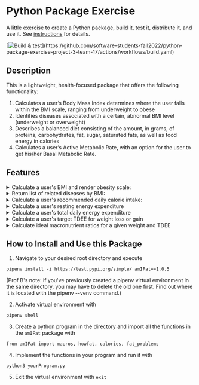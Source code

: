 # Python Package Exercise

A little exercise to create a Python package, build it, test it, distribute it, and use it. See [instructions](./instructions.md) for details.

[![Build & test](https://github.com/software-students-fall2022/python-package-exercise-project-3-team-17/actions/workflows/build.yaml/badge.svg?)](https://github.com/software-students-fall2022/python-package-exercise-project-3-team-17/actions/workflows/build.yaml)


## Description

This is a lightweight, health-focused package that offers the following functionality: <br>

<ol>
    <li>Calculates a user’s Body Mass Index determines where the user falls within the BMI scale, ranging from underweight to obese</li>
    <li>Identifies diseases associated with a certain, abnormal BMI level (underweight or overweight)</li>
    <li>Describes a balanced diet consisting of the amount, in grams, of proteins, carbohydrates, fat, sugar, saturated fats, as well as food energy in calories</li>
    <li>Calculates a user’s Active Metabolic Rate, with an option for the user to get his/her Basal Metabolic Rate.</li>
</ol>

## Features

<details>
<summary>Calculate a user's BMI and render obesity scale:</summary>

    howfat(age, height, weight, scale):
    //Returns bmi score, scale

    /More details about parameters:

    * age- integer value representing age
    * height- integer value representing height
        * metric - integer value in (cm)
        * imperial - integer value in (in)
    * weight- integer value representing weight
        * metric - integer value in (kg)
        * imperial - integer value in (lb)
    * scale
        "i" for imperial
        "m" for metric
    
    /Disclosure:
    BMI and its respective obesity scale may not reflect a precise overview of one's health conditions, especially for ages under 18 and above 65.
    
</details>

<details>
<summary>Return list of related diseases by BMI:</summary>

    fat_problems(bmi):
    //Returns related diseases

</details>

<details>
<summary>Calculate a user's recommended daily calorie intake: </summary>

    calories(age, gender, height, weight, activityLevel, scale):
    //Returns recommended daily calorie intake

    /More details about parameters

    * age- numeric value (integer) representing age
    * gender
        "f" for female
        "m" for male
    * height- numeric value representing height
    * weight- numeric value representing weight
    * activityLevel- numeric value (integer) representing a user's activity level
        Use scale below:
        0-Basal Metabolic Rate
        1-Sedentary: little or no exercise
        2-Lightly active: exercise 1-3 times a week
        3-Moderately active: exercise 3-5 times a week
        4-Active: exercise 6-7 times a week
        5-Very active: hard exercise 6-7 times a week
    * scale
        "i" for imperial
        "m" for metric


    


</details>

<details>

<summary>Calculate a user's resting energy expenditure</summary>

    calculateREE(age, gender, height, weight, scale):
    
    More details about parameters:

    * age - numeric value (integer) representing age
    * gender
        "f" for female
        "m" for male
    * height - numeric value representing height
    * weight - numeric value representing weight
    * scale
        "i" for imperial
        "m" for metric
    
</details>

<details>

<summary>Calculate a user's total daily energy expenditure</summary>

    calculateTDEE(REE, userActivityLevel)
    
    More details about parameters

    * REE - Resting Energy Expenditure in calories (how many calories burned at rest)

    * userActivityLevel- numeric value (integer) representing a user's activity level
        Use scale below:
        1 - Sedentary: Just everyday activities like a bit of walking, a couple of flights of stairs, eating, talking, etc. (REE X 1.2)

        2 - Lightly active: Any activity that burns an additional 200-400 calories for females or 250-500 calories for males. (REE x 1.375)

        3 - Moderately active: Any activity that burns an additional 400-650 calories for females or 500-800 calories for males. (REE x 1.55)
        
        4 - Very Active: Any activity that burns an additional 650+ calories for females or 800+ calories for males. (REE x 1.725)
    
</details>

<details>

<summary>Calculate a user's target TDEE for weight loss or gain</summary>

    weightLossOrGainCalculator(TDEE, lossOrGain)
    
    More details about parameters

    * weight - numeric value representing weight

    * lossOrGain
        'l' for loss - aiming to lose weight
        'g' for gain - aiming to gain weight
    * scale

    
</details>

<details>

<summary>Calculate ideal macronutrient ratios for a given weight and TDEE</summary>

    macros(weight, targetTDEE, scale)
    
    More details about parameters

    * TDEE - total daily energy expenditure in calories (amount of energy your body burns in a day)

    * lossOrGain
        'l' for loss - aiming to lose weight
        'g' for gain - aiming to gain weight
    
</details>

## How to Install and Use this Package

1. Navigate to your desired root directory and execute 

```
pipenv install -i https://test.pypi.org/simple/ amIFat==1.0.5
```

(Prof B's note: if you've previously created a pipenv virtual environment in the same directory, you may have to delete the old one first. Find out where it is located with the pipenv --venv command.)

2. Activate virtual environment with 
```
pipenv shell
```
3. Create a python program in the directory and import all the functions in the ```amIFat``` package with 

```
from amIFat import macros, howfat, calories, fat_problems
```
4. Implement the functions in your program and run it with 

```
python3 yourProgram.py
```
5. Exit the virtual environment with ```exit```

